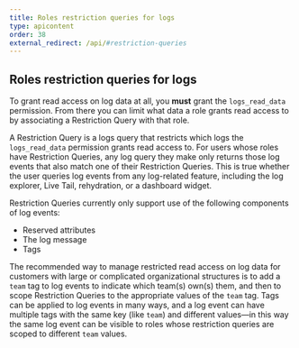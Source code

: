 ```yaml
---
title: Roles restriction queries for logs
type: apicontent
order: 38
external_redirect: /api/#restriction-queries
---
```


## Roles restriction queries for logs

To grant read access on log data at all, you **must** grant the `logs_read_data` permission. From there you can limit what data a role grants read access to by associating a Restriction Query with that role.

A Restriction Query is a logs query that restricts which logs the `logs_read_data` permission grants read access to. For users whose roles have Restriction Queries, any log query they make only returns those log events that also match one of their Restriction Queries. This is true whether the user queries log events from any log-related feature, including the log explorer, Live Tail, rehydration, or a dashboard widget.

Restriction Queries currently only support use of the following components of log events:

* Reserved attributes
* The log message
* Tags

The recommended way to manage restricted read access on log data for customers with large or complicated organizational structures is to add a `team` tag to log events to indicate which team(s) own(s) them, and then to scope Restriction Queries to the appropriate values of the `team` tag. Tags can be applied to log events in many ways, and a log event can have multiple tags with the same key (like `team`) and different values—in this way the same log event can be visible to roles whose restriction queries are scoped to different `team` values.
